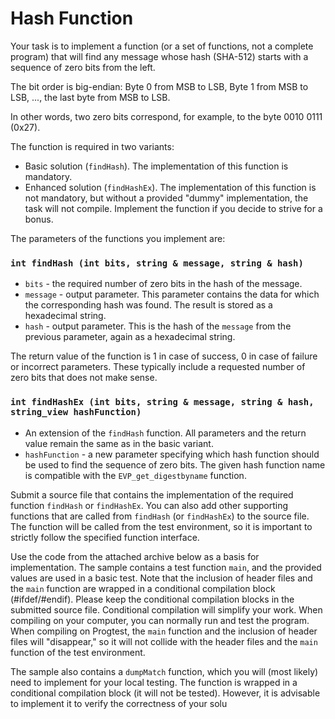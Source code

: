 # Hash Function

Your task is to implement a function (or a set of functions, not a complete program) that will find any message whose hash (SHA-512) starts with a sequence of zero bits from the left.

The bit order is big-endian: Byte 0 from MSB to LSB, Byte 1 from MSB to LSB, ..., the last byte from MSB to LSB.

In other words, two zero bits correspond, for example, to the byte 0010 0111 (0x27).

The function is required in two variants:

- Basic solution (`findHash`). The implementation of this function is mandatory.
- Enhanced solution (`findHashEx`). The implementation of this function is not mandatory, but without a provided "dummy" implementation, the task will not compile. Implement the function if you decide to strive for a bonus.

The parameters of the functions you implement are:

### `int findHash (int bits, string & message, string & hash)`

- `bits` - the required number of zero bits in the hash of the message.
- `message` - output parameter. This parameter contains the data for which the corresponding hash was found. The result is stored as a hexadecimal string.
- `hash` - output parameter. This is the hash of the `message` from the previous parameter, again as a hexadecimal string.

The return value of the function is 1 in case of success, 0 in case of failure or incorrect parameters. These typically include a requested number of zero bits that does not make sense.

### `int findHashEx (int bits, string & message, string & hash, string_view hashFunction)`

- An extension of the `findHash` function. All parameters and the return value remain the same as in the basic variant.
- `hashFunction` - a new parameter specifying which hash function should be used to find the sequence of zero bits. The given hash function name is compatible with the `EVP_get_digestbyname` function.

Submit a source file that contains the implementation of the required function `findHash` or `findHashEx`. You can also add other supporting functions that are called from `findHash` (or `findHashEx`) to the source file. The function will be called from the test environment, so it is important to strictly follow the specified function interface.

Use the code from the attached archive below as a basis for implementation. The sample contains a test function `main`, and the provided values are used in a basic test. Note that the inclusion of header files and the `main` function are wrapped in a conditional compilation block (#ifdef/#endif). Please keep the conditional compilation blocks in the submitted source file. Conditional compilation will simplify your work. When compiling on your computer, you can normally run and test the program. When compiling on Progtest, the `main` function and the inclusion of header files will "disappear," so it will not collide with the header files and the `main` function of the test environment.

The sample also contains a `dumpMatch` function, which you will (most likely) need to implement for your local testing. The function is wrapped in a conditional compilation block (it will not be tested). However, it is advisable to implement it to verify the correctness of your solu

